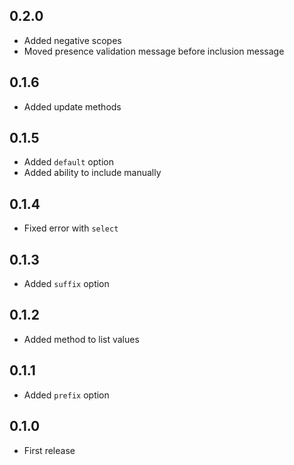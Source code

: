 ## 0.2.0

- Added negative scopes
- Moved presence validation message before inclusion message

## 0.1.6

- Added update methods

## 0.1.5

- Added `default` option
- Added ability to include manually

## 0.1.4

- Fixed error with `select`

## 0.1.3

- Added `suffix` option

## 0.1.2

- Added method to list values

## 0.1.1

- Added `prefix` option

## 0.1.0

- First release
